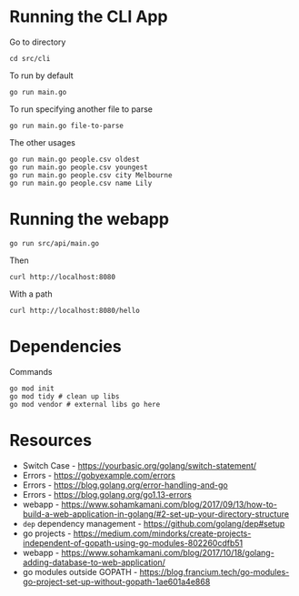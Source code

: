 # Running the CLI App

Go to directory

```
cd src/cli
```

To run by default

```
go run main.go
```

To run specifying another file to parse

```
go run main.go file-to-parse
```

The other usages

```
go run main.go people.csv oldest
go run main.go people.csv youngest
go run main.go people.csv city Melbourne
go run main.go people.csv name Lily
```

# Running the webapp

```
go run src/api/main.go
```

Then
```
curl http://localhost:8080
```

With a path

```
curl http://localhost:8080/hello
```

# Dependencies

Commands

```
go mod init
go mod tidy # clean up libs
go mod vendor # external libs go here
```

# Resources

* Switch Case - https://yourbasic.org/golang/switch-statement/
* Errors - https://gobyexample.com/errors
* Errors - https://blog.golang.org/error-handling-and-go
* Errors - https://blog.golang.org/go1.13-errors
* webapp - https://www.sohamkamani.com/blog/2017/09/13/how-to-build-a-web-application-in-golang/#2-set-up-your-directory-structure
* `dep` dependency management - https://github.com/golang/dep#setup
* go projects - https://medium.com/mindorks/create-projects-independent-of-gopath-using-go-modules-802260cdfb51
* webapp - https://www.sohamkamani.com/blog/2017/10/18/golang-adding-database-to-web-application/
* go modules outside GOPATH - https://blog.francium.tech/go-modules-go-project-set-up-without-gopath-1ae601a4e868